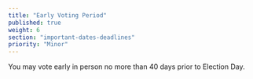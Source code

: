 ```yaml
---
title: "Early Voting Period"
published: true
weight: 6
section: "important-dates-deadlines"
priority: "Minor"
---
```

You may vote early in person no more than 40 days prior to Election Day.
